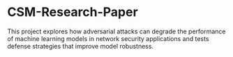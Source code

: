 # CSM-Research-Paper
This project explores how adversarial attacks can degrade the performance of machine learning models in network security applications and tests defense strategies that improve model robustness.
